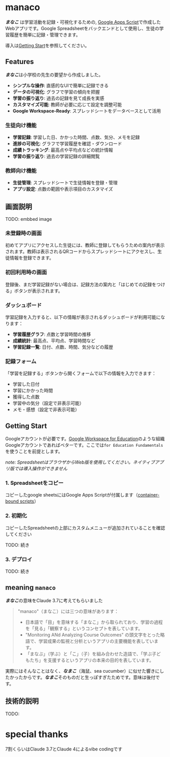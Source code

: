 # manaco

***まなこ*** は学習活動を記録・可視化するための, [Google Apps Script](https://developers.google.com/apps-script)で作成したWebアプリです。Google Spreadsheetをバックエンドとして使用し、生徒の学習履歴を簡単に記録・管理できます。

導入は[Getting Start](#getting-start)を参照してください。


## Features
***まなこ***は小学校の先生の要望から作成しました。

- **シンプルな操作**: 直感的なUIで簡単に記録できる
- **データの可視化**: グラフで学習の傾向を把握
- **学習の振り返り**: 過去の記録を見て成長を実感
- **カスタマイズ可能**: 教師が必要に応じて設定を調整可能
- **Google Workspace-Ready**: スプレッドシートをデータベースとして活用

### 生徒向け機能
- **学習記録**: 学習した日、かかった時間、点数、気分、メモを記録
- **進捗の可視化**: グラフで学習履歴を確認・ダウンロード
- **成績トラッキング**: 最高点や平均点などの統計情報
- **学習の振り返り**: 過去の学習記録の詳細閲覧

### 教師向け機能
- **生徒管理**: スプレッドシートで生徒情報を登録・管理
- **アプリ設定**: 点数の範囲や表示項目のカスタマイズ

## 画面説明

TODO: embbed image

### 未登録時の画面
初めてアプリにアクセスした生徒には、教師に登録してもらうための案内が表示されます。教師は表示されるQRコードからスプレッドシートにアクセスし、生徒情報を登録できます。

### 初回利用時の画面
登録後、まだ学習記録がない場合は、記録方法の案内と「はじめての記録をつける」ボタンが表示されます。

### ダッシュボード
学習記録を入力すると、以下の情報が表示されるダッシュボードが利用可能になります：
- **学習履歴グラフ**: 点数と学習時間の推移
- **成績統計**: 最高点、平均点、学習時間など
- **学習記録一覧**: 日付、点数、時間、気分などの履歴

### 記録フォーム
「学習を記録する」ボタンから開くフォームで以下の情報を入力できます：
- 学習した日付
- 学習にかかった時間
- 獲得した点数
- 学習中の気分（設定で非表示可能）
- メモ・感想（設定で非表示可能）



## Getting Start
Googleアカウントが必要です。[Google Workspace for Education](https://edu.google.com/intl/ALL_jp/workspace-for-education/editions/compare-editions/)のような組織Googleアカウントであればベターです。ここでは`for Education Fundamentals`を使うことを前提とします。

*note: SpreadsheetはブラウザからWeb版を使用してください。ネイティブアプリ版では導入操作ができません*

### 1. Spreadsheetをコピー


コピーしたgoogle sheetsにはGoogle Apps Scriptが付属します（[container-bound scripts](https://developers.google.com/apps-script/guides/bound)）

### 2. 初期化
コピーしたSpreadsheetの上部にカスタムメニューが追加されていることを確認してください

TODO: 続き

### 3. デプロイ
TODO: 続き


## meaning `manaco`
***まなこ***の意味をClaude 3.7に考えてもらいました

> "manaco"（まなこ）には三つの意味があります：
>
> - 日本語で「目」を意味する「まなこ」から取られており、学習の過程を「見る」「観察する」というコンセプトを表しています。
> - "Monitoring ANd Analyzing Course Outcomes" の頭文字をとった略語で、学習成果の監視と分析というアプリの主要機能を表しています。
> - 「まなぶ」（学ぶ）と「こ」（子）を組み合わせた造語で、「学ぶ子どもたち」を支援するというアプリの本来の目的を表しています。

実際にはそんなことはなく、***なまこ***（海鼠、sea cucumber）に似せた響きにしたかったからです。***なまこ***そのものだと生っぽすぎたためです。意味は後付です。

## 技術的説明
TODO:

# special thanks
7割くらいはClaude 3.7とClaude 4によるvibe codingです
